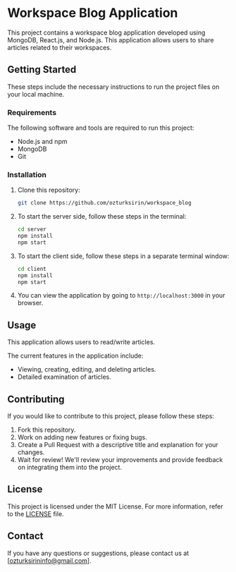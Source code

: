# Workspace Blog Application

This project contains a workspace blog application developed using MongoDB, React.js, and Node.js. This application allows users to share articles related to their workspaces.

## Getting Started

These steps include the necessary instructions to run the project files on your local machine.

### Requirements

The following software and tools are required to run this project:

- Node.js and npm
- MongoDB
- Git

### Installation

1. Clone this repository:
    ```bash
    git clone https://github.com/ozturksirin/workspace_blog
    ```

2. To start the server side, follow these steps in the terminal:
    ```bash
    cd server
    npm install
    npm start
    ```

3. To start the client side, follow these steps in a separate terminal window:
    ```bash
    cd client
    npm install
    npm start
    ```

4. You can view the application by going to `http://localhost:3000` in your browser.

## Usage

This application allows users to read/write articles.

The current features in the application include:
- Viewing, creating, editing, and deleting articles.
- Detailed examination of articles.

## Contributing

If you would like to contribute to this project, please follow these steps:

1. Fork this repository.
2. Work on adding new features or fixing bugs.
3. Create a Pull Request with a descriptive title and explanation for your changes.
4. Wait for review! We'll review your improvements and provide feedback on integrating them into the project.

## License

This project is licensed under the MIT License. For more information, refer to the [LICENSE](./LICENSE) file.

## Contact

If you have any questions or suggestions, please contact us at [ozturksirininfo@gmail.com].
